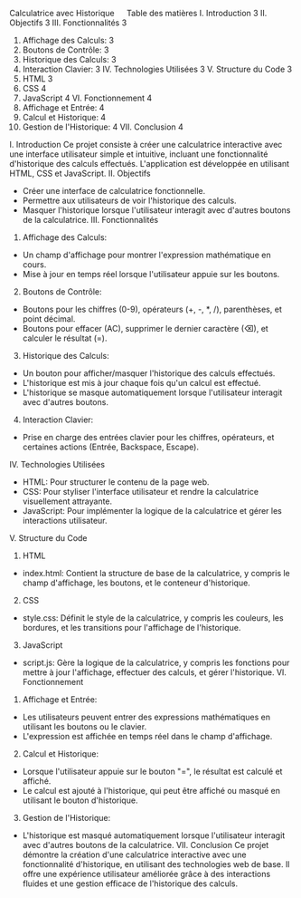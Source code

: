 

Calculatrice avec Historique
 
Table des matières
I.	Introduction	3
II.	Objectifs	3
III.	Fonctionnalités	3
1.	Affichage des Calculs:	3
2.	Boutons de Contrôle:	3
3.	Historique des Calculs:	3
4.	Interaction Clavier:	3
IV.	Technologies Utilisées	3
V.	Structure du Code	3
1.	HTML	3
2.	CSS	4
3.	JavaScript	4
VI.	Fonctionnement	4
1.	Affichage et Entrée:	4
2.	Calcul et Historique:	4
3.	Gestion de l'Historique:	4
VII.	Conclusion	4


I.	Introduction
Ce projet consiste à créer une calculatrice interactive avec une interface utilisateur simple et intuitive, incluant une fonctionnalité d'historique des calculs effectués. L'application est développée en utilisant HTML, CSS et JavaScript.
II.	Objectifs
- Créer une interface de calculatrice fonctionnelle.
- Permettre aux utilisateurs de voir l'historique des calculs.
- Masquer l'historique lorsque l'utilisateur interagit avec d'autres boutons de la calculatrice.
III.	Fonctionnalités

1.	Affichage des Calculs:
   - Un champ d'affichage pour montrer l'expression mathématique en cours.
   - Mise à jour en temps réel lorsque l'utilisateur appuie sur les boutons.

2.	Boutons de Contrôle:
   - Boutons pour les chiffres (0-9), opérateurs (+, -, *, /), parenthèses, et point décimal.
   - Boutons pour effacer (AC), supprimer le dernier caractère (⌫), et calculer le résultat (=).

3.	Historique des Calculs:
   - Un bouton pour afficher/masquer l'historique des calculs effectués.
   - L'historique est mis à jour chaque fois qu'un calcul est effectué.
   - L'historique se masque automatiquement lorsque l'utilisateur interagit avec d'autres boutons.

4.	Interaction Clavier:
   - Prise en charge des entrées clavier pour les chiffres, opérateurs, et certaines actions (Entrée, Backspace, Escape).

IV.	Technologies Utilisées

- HTML: Pour structurer le contenu de la page web.
- CSS: Pour styliser l'interface utilisateur et rendre la calculatrice visuellement attrayante.
- JavaScript: Pour implémenter la logique de la calculatrice et gérer les interactions utilisateur.

V.	Structure du Code
1.	HTML
- index.html: Contient la structure de base de la calculatrice, y compris le champ d'affichage, les boutons, et le conteneur d'historique.

2.	CSS
- style.css: Définit le style de la calculatrice, y compris les couleurs, les bordures, et les transitions pour l'affichage de l'historique.

3.	JavaScript
- script.js: Gère la logique de la calculatrice, y compris les fonctions pour mettre à jour l'affichage, effectuer des calculs, et gérer l'historique.
VI.	Fonctionnement
1.	Affichage et Entrée:
   - Les utilisateurs peuvent entrer des expressions mathématiques en utilisant les boutons ou le clavier.
   - L'expression est affichée en temps réel dans le champ d'affichage.

2.	Calcul et Historique:
   - Lorsque l'utilisateur appuie sur le bouton "=", le résultat est calculé et affiché.
   - Le calcul est ajouté à l'historique, qui peut être affiché ou masqué en utilisant le bouton d'historique.

3.	Gestion de l'Historique:
   - L'historique est masqué automatiquement lorsque l'utilisateur interagit avec d'autres boutons de la calculatrice.
VII.	Conclusion
Ce projet démontre la création d'une calculatrice interactive avec une fonctionnalité d'historique, en utilisant des technologies web de base. Il offre une expérience utilisateur améliorée grâce à des interactions fluides et une gestion efficace de l'historique des calculs.
